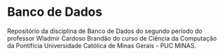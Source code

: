 # Banco de Dados
Repositório da disciplina de Banco de Dados do segundo período do professor Wladmir Cardoso Brandão do curso de Ciência da Computação da Pontifícia Universidade Católica de Minas Gerais - PUC MINAS.
